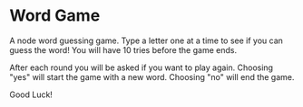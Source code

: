 # Word Game

A node word guessing game.
Type a letter one at a time to see if you can guess the word!
You will have 10 tries before the game ends.

After each round you will be asked if you want to play again.
Choosing "yes" will start the game with a new word.
Choosing "no" will end the game.

Good Luck!